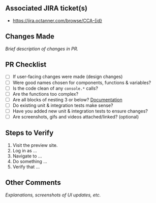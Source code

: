 ## Associated JIRA ticket(s)

- <https://jira.octanner.com/browse/CCA-{id}>

## Changes Made

_Brief description of changes in PR._

## PR Checklist

- [ ] If user-facing changes were made (design changes)
- [ ] Were good names chosen for components, functions & variables?
- [ ] Is the code clean of any `console.*` calls?
- [ ] Are the functions too complex?
- [ ] Are all blocks of nesting 3 or below? [Documentation](https://confluence.octanner.com/confluence/x/qaooCg)
- [ ] Do existing unit & integration tests make sense?
- [ ] Have you added new unit & integration tests to ensure changes?
- [ ] Are screenshots, gifs and videos attached/linked? (optional)

## Steps to Verify

1. Visit the preview site.
1. Log in as ...
1. Navigate to ...
1. Do something ...
1. Verify that ...

## Other Comments

_Explanations, screenshots of UI updates, etc._
